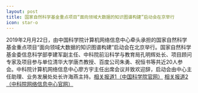```yaml
---
layout: post
title: 国家自然科学基金重点项目“面向领域大数据的知识图谱构建”启动会在京举行
icon: star-o
---
```


2019年2月月22日，由中国科学院计算机网络信息中心牵头承担的国家自然科学基金重点项目“面向领域大数据的知识图谱构建”启动会在北京举行。国家自然科学基金委信息科学部李建军副主任、中科院前沿科学与教育局孔明辉处长、项目顾问专家及项目参与单位清华大学唐杰教授、百度公司朱勇、祝恒书等共近20人参会。中科院计算机网络信息中心廖方宇主任出席会议并致欢迎辞，启动会由中心主任助理、业务发展处处长许海燕主持。<a href="http://www.cas.cn/yx/201902/t20190225_4680206.shtml">相关报道1（中国科学院官网）</a> <a href="http://www.cnic.cas.cn/xwdt/yfdt/201902/t20190225_5244573.html">相关报道2（中科院网络信息中心官网）</a>
